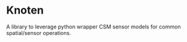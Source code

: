 # Knoten

A library to leverage python wrapper CSM sensor models for common spatial/sensor operations.
